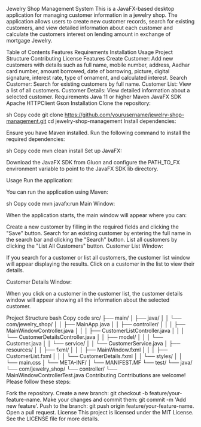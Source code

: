 Jewelry Shop Management System
This is a JavaFX-based desktop application for managing customer information in a jewelry shop. The application allows users to create new customer records, search for existing customers, and view detailed information about each customer and calculate the customers interest on lending amount in exchange of mortgage Jewelry.

Table of Contents
Features
Requirements
Installation
Usage
Project Structure
Contributing
License
Features
Create Customer: Add new customers with details such as full name, mobile number, address, Aadhar card number, amount borrowed, date of borrowing, picture, digital signature, interest rate, type of ornament, and calculated interest.
Search Customer: Search for existing customers by full name.
Customer List: View a list of all customers.
Customer Details: View detailed information about a selected customer.
Requirements
Java 11 or higher
Maven
JavaFX SDK
Apache HTTPClient
Gson
Installation
Clone the repository:

sh
Copy code
git clone https://github.com/yourusername/jewelry-shop-management.git
cd jewelry-shop-management
Install dependencies:

Ensure you have Maven installed. Run the following command to install the required dependencies:

sh
Copy code
mvn clean install
Set up JavaFX:

Download the JavaFX SDK from Gluon and configure the PATH_TO_FX environment variable to point to the JavaFX SDK lib directory.

Usage
Run the application:

You can run the application using Maven:

sh
Copy code
mvn javafx:run
Main Window:

When the application starts, the main window will appear where you can:

Create a new customer by filling in the required fields and clicking the "Save" button.
Search for an existing customer by entering the full name in the search bar and clicking the "Search" button.
List all customers by clicking the "List All Customers" button.
Customer List Window:

If you search for a customer or list all customers, the customer list window will appear displaying the results. Click on a customer in the list to view their details.

Customer Details Window:

When you click on a customer in the customer list, the customer details window will appear showing all the information about the selected customer.

Project Structure
bash
Copy code
src/
├── main/
│   ├── java/
│   │   └── com/jewelry_shop/
│   │       ├── MainApp.java
│   │       ├── controller/
│   │       │   ├── MainWindowController.java
│   │       │   ├── CustomerListController.java
│   │       │   └── CustomerDetailsController.java
│   │       ├── model/
│   │       │   └── Customer.java
│   │       └── service/
│   │           └── CustomerService.java
│   ├── resources/
│   │   ├── fxml/
│   │   │   ├── MainWindow.fxml
│   │   │   ├── CustomerList.fxml
│   │   │   └── CustomerDetails.fxml
│   │   └── styles/
│   │       └── main.css
│   └── META-INF/
│       └── MANIFEST.MF
└── test/
    └── java/
        └── com/jewelry_shop/
            └── controller/
                └── MainWindowControllerTest.java
Contributing
Contributions are welcome! Please follow these steps:

Fork the repository.
Create a new branch: git checkout -b feature/your-feature-name.
Make your changes and commit them: git commit -m 'Add new feature'.
Push to the branch: git push origin feature/your-feature-name.
Open a pull request.
License
This project is licensed under the MIT License. See the LICENSE file for more details.

